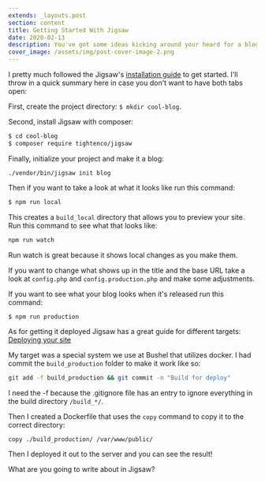 ```yaml
---
extends: _layouts.post
section: content
title: Getting Started With Jigsaw
date: 2020-02-13
description: You've got some ideas kicking around your heard for a blog. You know how to use Laravel pretty well and want to get to writing things down now! Jigsaw the Laravel based static site generator may be just what you need.
cover_image: /assets/img/post-cover-image-2.png
---
```


I pretty much followed the Jigsaw's [installation guide](https://jigsaw.tighten.co/docs/installation/) to get started. I'll throw in a quick summary here in case you don't want to have both tabs open:

First, create the project directory: `$ mkdir cool-blog`.

Second, install Jigsaw with composer:
```bash
$ cd cool-blog
$ composer require tightenco/jigsaw
```

Finally, initialize your project and make it a blog:
```
./vendor/bin/jigsaw init blog
```

Then if you want to take a look at what it looks like run this command:
```bash
$ npm run local
```

This creates a `build_local` directory that allows you to preview your site. Run this command to see what that looks like:
```bash
npm run watch
```
Run watch is great because it shows local changes as you make them.

If you want to change what shows up in the title and the base URL take a look at `config.php` and `config.production.php` and make some adjustments. 

If you want to see what your blog looks when it's released run this command:
```bash
$ npm run production
```

As for getting it deployed Jigsaw has a great guide for different targets:
[Deploying your site](https://jigsaw.tighten.co/docs/deploying-your-site/)

My target was a special system we use at Bushel that utilizes docker. I had commit the `build_production` folder to make it work like so:

```bash
git add -f build_production && git commit -m "Build for deploy"
```

I need the -f because the .gitignore file has an entry to ignore everything in the build directory `/build_*/`.

Then I created a Dockerfile that uses the `copy` command to copy it to the correct directory:
```
copy ./build_production/ /var/www/public/
```

Then I deployed it out to the server and you can see the result!

What are you going to write about in Jigsaw?